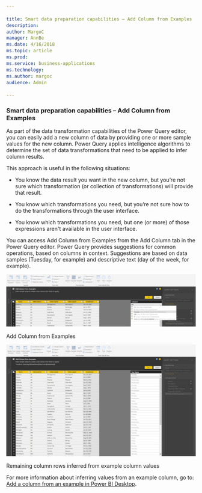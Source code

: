 ```yaml
---

title: Smart data preparation capabilities – Add Column from Examples
description: 
author: MargoC
manager: AnnBe
ms.date: 4/16/2018
ms.topic: article
ms.prod: 
ms.service: business-applications
ms.technology: 
ms.author: margoc
audience: Admin

---
```

### Smart data preparation capabilities – Add Column from Examples



As part of the data transformation capabilities of the Power Query editor, you
can easily add a new column of data by providing one or more sample values for
the new column. Power Query applies intelligence algorithms to determine the set
of data transformations that need to be applied to infer column results.

This approach is useful in the following situations:

-   You know the data result you want in the new column, but you’re not sure
    which transformation (or collection of transformations) will provide that
    result.

-   You know which transformations you need, but you’re not sure how to do the
    transformations through the user interface.

-   You know which transformations you need, but one (or more) of those
    expressions aren't available in the user interface.

You can access Add Column from Examples from the Add Column tab in the Power
Query editor. Power Query provides suggestions for common operations, based on
columns in context. Suggestions are based on data samples (Tuesday, for example)
and descriptive text (day of the week, for example).

![Screenshot showing adding columns from examples](media/smart-data-preparation-capabilities-add-column-from-examples-1.png "Screenshot showing adding columns from examples")
<!-- Picture 3 -->


Add Column from Examples

![Screenshot showing how remaining column rows are inferred from example column values](media/smart-data-preparation-capabilities-add-column-from-examples-2.png "Screenshot showing how remaining column rows are inferred from example column values")
<!-- Picture 4 -->


Remaining column rows inferred from example column values

For more information about inferring values from an example column, go to: [Add
a column from an example in Power BI
Desktop](https://docs.microsoft.com/en-us/power-bi/desktop-add-column-from-example).
